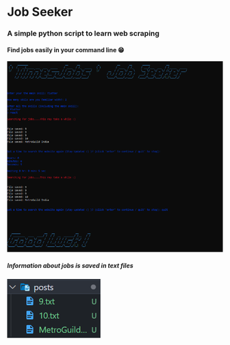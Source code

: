 # Job Seeker

### A simple python script to learn web scraping

#### Find jobs easily in your command line 😁

![image](/Screenshots/img.png)

##### Information about jobs is saved in text files

![image](/Screenshots/jobs.png)
